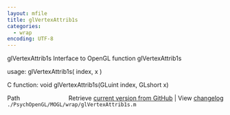 ```yaml
---
layout: mfile
title: glVertexAttrib1s
categories:
  - wrap
encoding: UTF-8
---
```


glVertexAttrib1s  Interface to OpenGL function glVertexAttrib1s

usage:  glVertexAttrib1s\( index, x \)

C function:  void glVertexAttrib1s\(GLuint index, GLshort x\)


<div class="code_header" style="text-align:right;">
  <span style="float:left;">Path&nbsp;&nbsp;</span> <span class="counter">Retrieve <a href=
  "https://raw.github.com/Psychtoolbox-3/Psychtoolbox-3/beta/./PsychOpenGL/MOGL/wrap/glVertexAttrib1s.m">current version from GitHub</a> | View <a href=
  "https://github.com/Psychtoolbox-3/Psychtoolbox-3/commits/beta/./PsychOpenGL/MOGL/wrap/glVertexAttrib1s.m">changelog</a></span>
</div>
<div class="code">
  <code>./PsychOpenGL/MOGL/wrap/glVertexAttrib1s.m</code>
</div>
